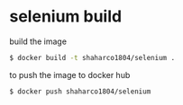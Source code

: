 # selenium build 
build the image 
```bash
$ docker build -t shaharco1804/selenium .
```
to push the image to docker hub 
```bash
$ docker push shaharco1804/selenium
```
